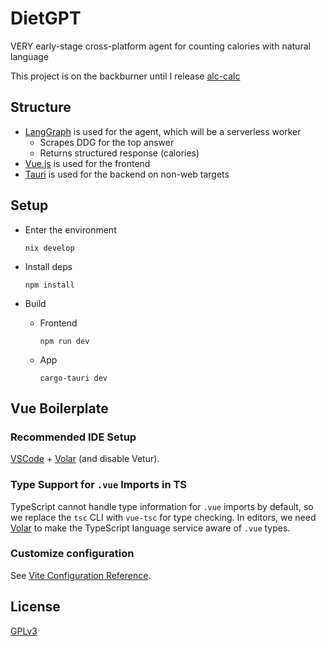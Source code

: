 # DietGPT

VERY early-stage cross-platform agent for counting calories with natural language

This project is on the backburner until I release [alc-calc]

## Structure

- [LangGraph] is used for the agent, which will be a serverless worker
  - Scrapes DDG for the top answer
  - Returns structured response (calories)
- [Vue.js] is used for the frontend
- [Tauri] is used for the backend on non-web targets

## Setup

- Enter the environment

  ```shell
  nix develop
  ```

- Install deps

  ```shell
  npm install
  ```

- Build

  - Frontend

    ```shell
    npm run dev
    ```

  - App

    ```shell
    cargo-tauri dev
    ```

## Vue Boilerplate

### Recommended IDE Setup

[VSCode](https://code.visualstudio.com/) + [Volar](https://marketplace.visualstudio.com/items?itemName=Vue.volar) (and disable Vetur).

### Type Support for `.vue` Imports in TS

TypeScript cannot handle type information for `.vue` imports by default, so we replace the `tsc` CLI with `vue-tsc` for type checking. In editors, we need [Volar](https://marketplace.visualstudio.com/items?itemName=Vue.volar) to make the TypeScript language service aware of `.vue` types.

### Customize configuration

See [Vite Configuration Reference](https://vite.dev/config/).

## License

[GPLv3]

[alc-calc]: https://github.com/camdenboren/alc-calc
[LangGraph]: https://www.langchain.com/langgraph
[Vue.js]: https://vuejs.org/
[Tauri]: https://tauri.app/
[GPLv3]: COPYING
